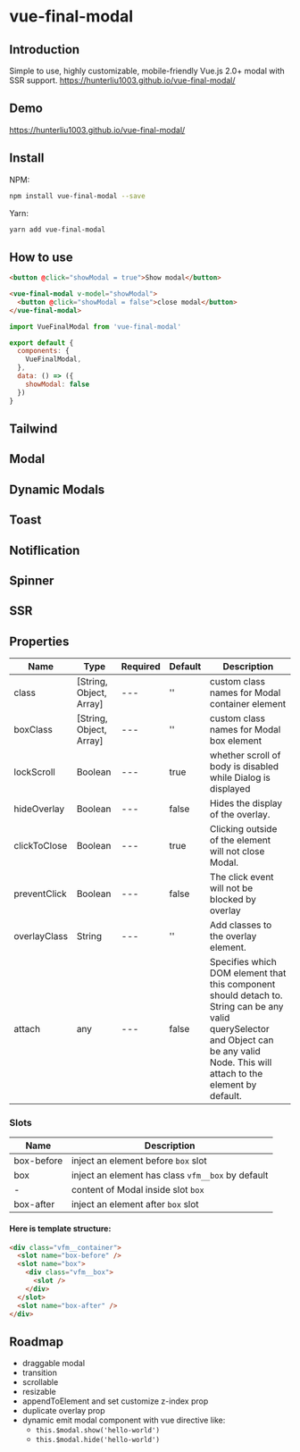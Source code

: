 # vue-final-modal

## Introduction

Simple to use, highly customizable, mobile-friendly Vue.js 2.0+ modal with SSR support. https://hunterliu1003.github.io/vue-final-modal/

## Demo

https://hunterliu1003.github.io/vue-final-modal/

## Install

NPM:
```bash
npm install vue-final-modal --save
```

Yarn: 

```bash
yarn add vue-final-modal
```

## How to use

```html
<button @click="showModal = true">Show modal</button>

<vue-final-modal v-model="showModal">
  <button @click="showModal = false">close modal</button>
</vue-final-modal>
```

```js
import VueFinalModal from 'vue-final-modal'

export default {
  components: {
    VueFinalModal,
  },
  data: () => ({
    showModal: false
  })
}
```

## Tailwind

## Modal

## Dynamic Modals

## Toast

## Notiflication

## Spinner

## SSR

## Properties

| Name | Type | Required | Default | Description |
| ---  | ---  | ---      | ---     | ---         |
| class | [String, Object, Array] | --- | '' | custom class names for Modal container element |
| boxClass | [String, Object, Array] | --- | '' | custom class names for Modal box element |
| lockScroll | Boolean | --- | true | whether scroll of body is disabled while Dialog is displayed |
| hideOverlay | Boolean | --- | false | Hides the display of the overlay. |
| clickToClose | Boolean | --- | true | Clicking outside of the element will not close Modal. |
| preventClick | Boolean | --- | false | The click event will not be blocked by overlay |
| overlayClass | String | --- | '' | Add classes to the overlay element. |
| attach | any | --- | false | Specifies which DOM element that this component should detach to. String can be any valid querySelector and Object can be any valid Node. This will attach to the <body> element by default. |

### Slots

| Name         | Description |
| ---          | --- |
| box-before  | inject an element before `box` slot |
| box  | inject an element has class `vfm__box` by default |
| -  | content of Modal inside slot `box` |
| box-after  | inject an element after `box` slot |

#### Here is template structure:

```html
<div class="vfm__container">
  <slot name="box-before" />
  <slot name="box">
    <div class="vfm__box">
      <slot />
    </div>
  </slot>
  <slot name="box-after" />
</div>
```

## Roadmap

- draggable modal
- transition
- scrollable
- resizable
- appendToElement and set customize z-index prop
- duplicate overlay prop
- dynamic emit modal component with vue directive like:
  - `this.$modal.show('hello-world')`
  - `this.$modal.hide('hello-world')`
